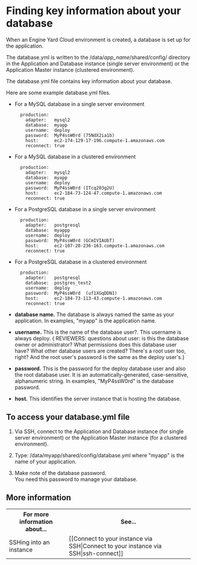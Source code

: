 # Finding key information about your database

When an Engine Yard Cloud environment is created, a database is set up for the application. 

The database.yml is written to the /data/*app_name*/shared/config/ directory in the Application and Database instance (single server environment) or the Application Master instance (clustered environment). 

The database.yml file contains key information about your database.

Here are some example database.yml files.  

* For a MySQL database in a single server environment   

        production:
	      adapter:   mysql2
	      database:  myapp
	      username:  deploy
	      password:  MyP4ssW0rd (75NdX2ia1b)
    	  host:      ec2-174-129-17-196.compute-1.amazonaws.com
	      reconnect: true

* For a MySQL database in a clustered environment  

        production:
	      adapter:   mysql2
	      database:  myapp
    	  username:  deploy
    	  password:  MyP4ssW0rd (ITcq203g2U)
    	  host:      ec2-184-73-124-47.compute-1.amazonaws.com
    	  reconnect: true
	

* For a PostgreSQL database in a single server environment  

        production:
    	  adapter:   postgresql
	      database:  myappp
    	  username:  deploy
    	  password:  MyP4ssW0rd (GCmIVIAUbT)
    	  host:      ec2-107-20-236-163.compute-1.amazonaws.com
	      reconnect: true
	

* For a PostgreSQL database in a clustered environment  

        production:
    	  adapter:   postgresql
    	  database:  postgres_test2
    	  username:  deploy
	      password:  MyP4ssW0rd  (uf1XGqDDN1)
	      host:      ec2-184-73-113-43.compute-1.amazonaws.com
	      reconnect: true
	   

* **database name.** The database is always named the same as your application. In examples, "myapp" is the application name.
* **username.** This is the name of the database user?. This username is always deploy.
{ REVIEWERS: questions about user: is this the database owner or administrator? What permissions does this database user have? What other database users are created? There's a root user too, right? And the root user's password is the same as the deploy user's.} 
* **password.** This is the password for the deploy database user and also the root database user. It is an automatically-generated, case-sensitive, alphanumeric string. In examples, "MyP4ssW0rd" is the database password.  
* **host.** This identifies the server instance that is hosting the database. 




## To access your database.yml file

1. Via SSH, connect to the Application and Database instance (for single server environment) or the Application Master instance (for a clustered environment).

2. Type:
        /data/myapp/shared/config/database.yml
  where "myapp" is the name of your application.

3. Make note of the database password.  
    You need this password to manage your database. 

<h2 id="topic5"> More information</h2>

<table>
	  <tr>
	    <th>For more information about...</th><th>See...</th>
	  </tr>
	  <tr>
	    <td>SSHing into an instance</td><td>[[Connect to your instance via SSH|Connect to your instance via SSH|ssh-connect]]</td>
	  </tr> 
	</table>
